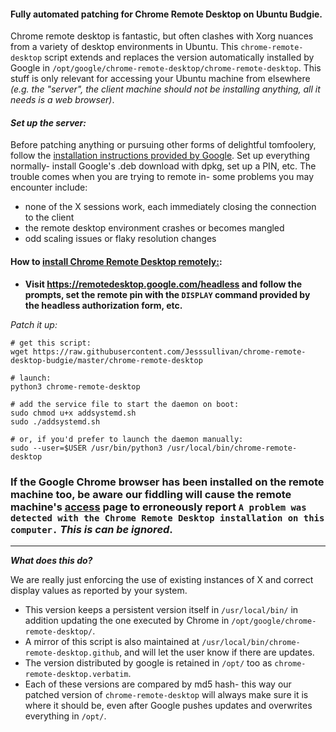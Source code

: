 

#### Fully automated patching for Chrome Remote Desktop on Ubuntu Budgie.


Chrome remote desktop is fantastic, but often clashes with Xorg nuances from a variety of desktop environments in Ubuntu.  This `chrome-remote-desktop` script extends and replaces the version automatically installed by Google in `/opt/google/chrome-remote-desktop/chrome-remote-desktop`. This stuff is only relevant for accessing your Ubuntu machine from elsewhere *(e.g. the "server", the client machine should not be installing anything, all it needs is a web browser)*.


#### ***Set up the server:***

Before patching anything or pursuing other forms of delightful tomfoolery, follow the [installation instructions provided by Google](https://remotedesktop.google.com/headless).  Set up everything normally- install Google's .deb download with dpkg, set up a PIN, etc.
The trouble comes when you are trying to remote in- some problems you may encounter include:
- none of the X sessions work, each immediately closing the connection to the client
- the remote desktop environment crashes or becomes mangled
- odd scaling issues or flaky resolution changes

 

#### How to [install Chrome Remote Desktop remotely:](https://remotedesktop.google.com/headless):
- **Visit https://remotedesktop.google.com/headless and follow the prompts, set the remote pin with the `DISPLAY` command provided by the headless authorization form, etc.**

*Patch it up:*
```
# get this script:
wget https://raw.githubusercontent.com/Jesssullivan/chrome-remote-desktop-budgie/master/chrome-remote-desktop

# launch:
python3 chrome-remote-desktop

# add the service file to start the daemon on boot:
sudo chmod u+x addsystemd.sh
sudo ./addsystemd.sh

# or, if you'd prefer to launch the daemon manually:
sudo --user=$USER /usr/bin/python3 /usr/local/bin/chrome-remote-desktop
```

### If the Google Chrome browser has been installed on the remote machine too, be aware our fiddling will cause the remote machine's [access](https://remotedesktop.google.com/access) page to erroneously report `A problem was detected with the Chrome Remote Desktop installation on this computer.`   ***This is can be ignored***.


<hr>

***What does this do?***

We are really just enforcing the use of existing instances of X and correct display values as reported by your system.

- This version keeps a persistent version itself in `/usr/local/bin/` in addition updating the one executed by Chrome in `/opt/google/chrome-remote-desktop/`.        
- A mirror of this script is also maintained at `/usr/local/bin/chrome-remote-desktop.github`, and will let the user know if there are updates.   
- The version distributed by google is retained in `/opt/` too as `chrome-remote-desktop.verbatim`.   
- Each of these versions are compared by md5 hash- this way our patched version of `chrome-remote-desktop` will always make sure it is where it should be, even after Google pushes updates and overwrites everything in `/opt/`.

